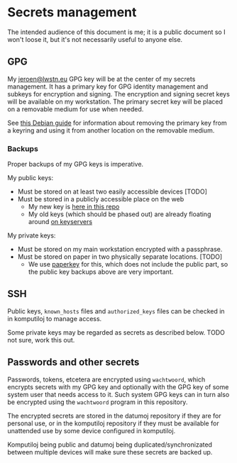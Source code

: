 # Secrets management

The intended audience of this document is me;
it is a public document so I won't loose it,
but it's not necessarily useful to anyone else.

## GPG

My jeroen@lwstn.eu GPG key will be at the center of my secrets management.
It has a primary key for GPG identity management and subkeys for encryption and signing.
The encryption and signing secret keys will be available on my workstation.
The primary secret key will be placed on a removable medium for use when needed.

See [this Debian guide](https://wiki.debian.org/Subkeys) for information about
removing the primary key from a keyring and using it from another location on
the removable medium.

### Backups

Proper backups of my GPG keys is imperative.

My public keys:

- Must be stored on at least two easily accessible devices [TODO]
- Must be stored in a publicly accessible place on the web
	- My new key is [here in this repo](jeroen@lwstn.eu.pub.asc)
	- My old keys (which should be phased out) are already floating around [on
	  keyservers](https://keyserver.ubuntu.com/pks/lookup?search=jeroenleeuwestein&fingerprint=on&op=index)

My private keys:

- Must be stored on my main workstation encrypted with a passphrase.
- Must be stored on paper in two physically separate locations. [TODO]
	- We use [paperkey](https://www.jabberwocky.com/software/paperkey/) for
	  this, which does not include the public part, so the public key backups
	  above are very important.

## SSH

Public keys, `known_hosts` files and `authorized_keys` files can be checked in
in komputiloj to manage access.

Some private keys may be regarded as secrets as described below.
TODO not sure, work this out.

## Passwords and other secrets

Passwords, tokens, etcetera are encrypted using `wachtwoord`,
which encrypts secrets with my GPG key and optionally with the GPG key of some
system user that needs access to it. Such system GPG keys can in turn also be
encrypted using the `wachtwoord` program in this repository.

The encrypted secrets are stored in the datumoj repository if they are for
personal use, or in the komputiloj repository if they must be available for
unattended use by some device configured in komputiloj.

Komputiloj being public and datumoj being duplicated/synchronizated between
multiple devices will make sure these secrets are backed up.

